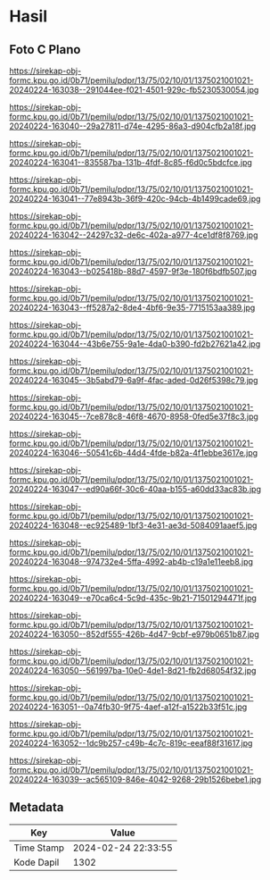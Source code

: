 # Hasil

## Foto C Plano

https://sirekap-obj-formc.kpu.go.id/0b71/pemilu/pdpr/13/75/02/10/01/1375021001021-20240224-163038--291044ee-f021-4501-929c-fb5230530054.jpg

https://sirekap-obj-formc.kpu.go.id/0b71/pemilu/pdpr/13/75/02/10/01/1375021001021-20240224-163040--29a27811-d74e-4295-86a3-d904cfb2a18f.jpg

https://sirekap-obj-formc.kpu.go.id/0b71/pemilu/pdpr/13/75/02/10/01/1375021001021-20240224-163041--835587ba-131b-4fdf-8c85-f6d0c5bdcfce.jpg

https://sirekap-obj-formc.kpu.go.id/0b71/pemilu/pdpr/13/75/02/10/01/1375021001021-20240224-163041--77e8943b-36f9-420c-94cb-4b1499cade69.jpg

https://sirekap-obj-formc.kpu.go.id/0b71/pemilu/pdpr/13/75/02/10/01/1375021001021-20240224-163042--24297c32-de6c-402a-a977-4ce1df8f8769.jpg

https://sirekap-obj-formc.kpu.go.id/0b71/pemilu/pdpr/13/75/02/10/01/1375021001021-20240224-163043--b025418b-88d7-4597-9f3e-180f6bdfb507.jpg

https://sirekap-obj-formc.kpu.go.id/0b71/pemilu/pdpr/13/75/02/10/01/1375021001021-20240224-163043--ff5287a2-8de4-4bf6-9e35-7715153aa389.jpg

https://sirekap-obj-formc.kpu.go.id/0b71/pemilu/pdpr/13/75/02/10/01/1375021001021-20240224-163044--43b6e755-9a1e-4da0-b390-fd2b27621a42.jpg

https://sirekap-obj-formc.kpu.go.id/0b71/pemilu/pdpr/13/75/02/10/01/1375021001021-20240224-163045--3b5abd79-6a9f-4fac-aded-0d26f5398c79.jpg

https://sirekap-obj-formc.kpu.go.id/0b71/pemilu/pdpr/13/75/02/10/01/1375021001021-20240224-163045--7ce878c8-46f8-4670-8958-0fed5e37f8c3.jpg

https://sirekap-obj-formc.kpu.go.id/0b71/pemilu/pdpr/13/75/02/10/01/1375021001021-20240224-163046--50541c6b-44d4-4fde-b82a-4f1ebbe3617e.jpg

https://sirekap-obj-formc.kpu.go.id/0b71/pemilu/pdpr/13/75/02/10/01/1375021001021-20240224-163047--ed90a66f-30c6-40aa-b155-a60dd33ac83b.jpg

https://sirekap-obj-formc.kpu.go.id/0b71/pemilu/pdpr/13/75/02/10/01/1375021001021-20240224-163048--ec925489-1bf3-4e31-ae3d-5084091aaef5.jpg

https://sirekap-obj-formc.kpu.go.id/0b71/pemilu/pdpr/13/75/02/10/01/1375021001021-20240224-163048--974732e4-5ffa-4992-ab4b-c19a1e11eeb8.jpg

https://sirekap-obj-formc.kpu.go.id/0b71/pemilu/pdpr/13/75/02/10/01/1375021001021-20240224-163049--e70ca6c4-5c9d-435c-9b21-71501294471f.jpg

https://sirekap-obj-formc.kpu.go.id/0b71/pemilu/pdpr/13/75/02/10/01/1375021001021-20240224-163050--852df555-426b-4d47-9cbf-e979b0651b87.jpg

https://sirekap-obj-formc.kpu.go.id/0b71/pemilu/pdpr/13/75/02/10/01/1375021001021-20240224-163050--561997ba-10e0-4de1-8d21-fb2d68054f32.jpg

https://sirekap-obj-formc.kpu.go.id/0b71/pemilu/pdpr/13/75/02/10/01/1375021001021-20240224-163051--0a74fb30-9f75-4aef-a12f-a1522b33f51c.jpg

https://sirekap-obj-formc.kpu.go.id/0b71/pemilu/pdpr/13/75/02/10/01/1375021001021-20240224-163052--1dc9b257-c49b-4c7c-819c-eeaf88f31617.jpg

https://sirekap-obj-formc.kpu.go.id/0b71/pemilu/pdpr/13/75/02/10/01/1375021001021-20240224-163039--ac565109-846e-4042-9268-29b1526bebe1.jpg


## Metadata

| Key        | Value               |
| ---------- | ------------------- |
| Time Stamp | 2024-02-24 22:33:55 |
| Kode Dapil | 1302                |



